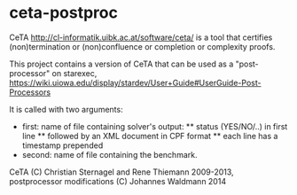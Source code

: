 ceta-postproc
=============

CeTA http://cl-informatik.uibk.ac.at/software/ceta/ 
is a tool that certifies (non)termination or (non)confluence 
or completion or complexity proofs.

This project contains a version of CeTA that can be used as a "post-processor" 
on starexec, https://wiki.uiowa.edu/display/stardev/User+Guide#UserGuide-Post-Processors

It is called with two arguments:
* first: name of file containing solver's output: 
** status (YES/NO/..) in first line
** followed by an XML document in CPF format
** each line has a timestamp prepended 
* second: name of file containing the benchmark.

CeTA (C) Christian Sternagel and Rene Thiemann 2009-2013,
postprocessor modifications (C) Johannes Waldmann 2014